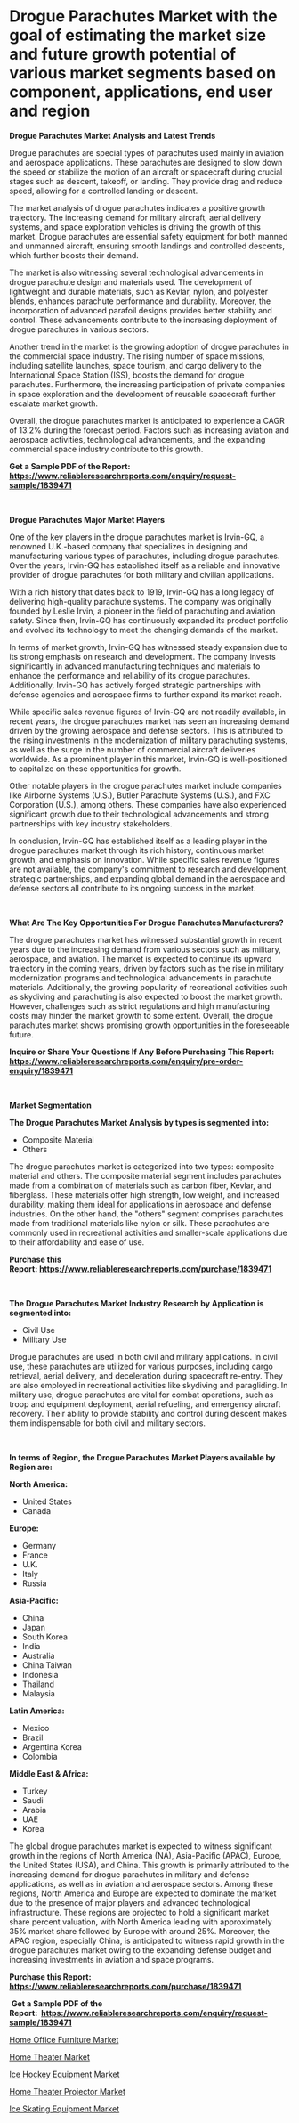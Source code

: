 <p><h1>Drogue Parachutes Market with the goal of estimating the market size and future growth potential of various market segments based on component, applications, end user and region</h1></p><p><strong>Drogue Parachutes Market Analysis and Latest Trends</strong></p>
<p><p>Drogue parachutes are special types of parachutes used mainly in aviation and aerospace applications. These parachutes are designed to slow down the speed or stabilize the motion of an aircraft or spacecraft during crucial stages such as descent, takeoff, or landing. They provide drag and reduce speed, allowing for a controlled landing or descent.</p><p>The market analysis of drogue parachutes indicates a positive growth trajectory. The increasing demand for military aircraft, aerial delivery systems, and space exploration vehicles is driving the growth of this market. Drogue parachutes are essential safety equipment for both manned and unmanned aircraft, ensuring smooth landings and controlled descents, which further boosts their demand.</p><p>The market is also witnessing several technological advancements in drogue parachute design and materials used. The development of lightweight and durable materials, such as Kevlar, nylon, and polyester blends, enhances parachute performance and durability. Moreover, the incorporation of advanced parafoil designs provides better stability and control. These advancements contribute to the increasing deployment of drogue parachutes in various sectors.</p><p>Another trend in the market is the growing adoption of drogue parachutes in the commercial space industry. The rising number of space missions, including satellite launches, space tourism, and cargo delivery to the International Space Station (ISS), boosts the demand for drogue parachutes. Furthermore, the increasing participation of private companies in space exploration and the development of reusable spacecraft further escalate market growth.</p><p>Overall, the drogue parachutes market is anticipated to experience a CAGR of 13.2% during the forecast period. Factors such as increasing aviation and aerospace activities, technological advancements, and the expanding commercial space industry contribute to this growth.</p></p>
<p><strong>Get a Sample PDF of the Report:&nbsp; <a href="https://www.reliableresearchreports.com/enquiry/request-sample/1839471">https://www.reliableresearchreports.com/enquiry/request-sample/1839471</a></strong></p>
<p>&nbsp;</p>
<p><strong>Drogue Parachutes Major Market Players</strong></p>
<p><p>One of the key players in the drogue parachutes market is Irvin-GQ, a renowned U.K.-based company that specializes in designing and manufacturing various types of parachutes, including drogue parachutes. Over the years, Irvin-GQ has established itself as a reliable and innovative provider of drogue parachutes for both military and civilian applications.</p><p>With a rich history that dates back to 1919, Irvin-GQ has a long legacy of delivering high-quality parachute systems. The company was originally founded by Leslie Irvin, a pioneer in the field of parachuting and aviation safety. Since then, Irvin-GQ has continuously expanded its product portfolio and evolved its technology to meet the changing demands of the market.</p><p>In terms of market growth, Irvin-GQ has witnessed steady expansion due to its strong emphasis on research and development. The company invests significantly in advanced manufacturing techniques and materials to enhance the performance and reliability of its drogue parachutes. Additionally, Irvin-GQ has actively forged strategic partnerships with defense agencies and aerospace firms to further expand its market reach.</p><p>While specific sales revenue figures of Irvin-GQ are not readily available, in recent years, the drogue parachutes market has seen an increasing demand driven by the growing aerospace and defense sectors. This is attributed to the rising investments in the modernization of military parachuting systems, as well as the surge in the number of commercial aircraft deliveries worldwide. As a prominent player in this market, Irvin-GQ is well-positioned to capitalize on these opportunities for growth.</p><p>Other notable players in the drogue parachutes market include companies like Airborne Systems (U.S.), Butler Parachute Systems (U.S.), and FXC Corporation (U.S.), among others. These companies have also experienced significant growth due to their technological advancements and strong partnerships with key industry stakeholders.</p><p>In conclusion, Irvin-GQ has established itself as a leading player in the drogue parachutes market through its rich history, continuous market growth, and emphasis on innovation. While specific sales revenue figures are not available, the company's commitment to research and development, strategic partnerships, and expanding global demand in the aerospace and defense sectors all contribute to its ongoing success in the market.</p></p>
<p>&nbsp;</p>
<p><strong>What Are The Key Opportunities For Drogue Parachutes Manufacturers?</strong></p>
<p><p>The drogue parachutes market has witnessed substantial growth in recent years due to the increasing demand from various sectors such as military, aerospace, and aviation. The market is expected to continue its upward trajectory in the coming years, driven by factors such as the rise in military modernization programs and technological advancements in parachute materials. Additionally, the growing popularity of recreational activities such as skydiving and parachuting is also expected to boost the market growth. However, challenges such as strict regulations and high manufacturing costs may hinder the market growth to some extent. Overall, the drogue parachutes market shows promising growth opportunities in the foreseeable future.</p></p>
<p><strong>Inquire or Share Your Questions If Any Before Purchasing This Report: <a href="https://www.reliableresearchreports.com/enquiry/pre-order-enquiry/1839471">https://www.reliableresearchreports.com/enquiry/pre-order-enquiry/1839471</a></strong></p>
<p>&nbsp;</p>
<p><strong>Market Segmentation</strong></p>
<p><strong>The Drogue Parachutes Market Analysis by types is segmented into:</strong></p>
<p><ul><li>Composite Material</li><li>Others</li></ul></p>
<p><p>The drogue parachutes market is categorized into two types: composite material and others. The composite material segment includes parachutes made from a combination of materials such as carbon fiber, Kevlar, and fiberglass. These materials offer high strength, low weight, and increased durability, making them ideal for applications in aerospace and defense industries. On the other hand, the "others" segment comprises parachutes made from traditional materials like nylon or silk. These parachutes are commonly used in recreational activities and smaller-scale applications due to their affordability and ease of use.</p></p>
<p><strong>Purchase this Report:&nbsp;<a href="https://www.reliableresearchreports.com/purchase/1839471">https://www.reliableresearchreports.com/purchase/1839471</a></strong></p>
<p>&nbsp;</p>
<p><strong>The Drogue Parachutes Market Industry Research by Application is segmented into:</strong></p>
<p><ul><li>Civil Use</li><li>Military Use</li></ul></p>
<p><p>Drogue parachutes are used in both civil and military applications. In civil use, these parachutes are utilized for various purposes, including cargo retrieval, aerial delivery, and deceleration during spacecraft re-entry. They are also employed in recreational activities like skydiving and paragliding. In military use, drogue parachutes are vital for combat operations, such as troop and equipment deployment, aerial refueling, and emergency aircraft recovery. Their ability to provide stability and control during descent makes them indispensable for both civil and military sectors.</p></p>
<p>&nbsp;</p>
<p><strong>In terms of Region, the Drogue Parachutes Market Players available by Region are:</strong></p>
<p>
    <p> <strong> North America: </strong>
        <ul>
            <li>United States</li>
            <li>Canada</li>
        </ul>
        </p> 
    <p> <strong> Europe: </strong>
        <ul>
            <li>Germany</li>
            <li>France</li>
            <li>U.K.</li>
            <li>Italy</li>
            <li>Russia</li>
        </ul>
        </p> 
    <p> <strong> Asia-Pacific: </strong>
        <ul>
            <li>China</li>
            <li>Japan</li>
            <li>South Korea</li>
            <li>India</li>
            <li>Australia</li>
            <li>China Taiwan</li>
            <li>Indonesia</li>
            <li>Thailand</li>
            <li>Malaysia</li>
        </ul>
        </p> 
    <p> <strong> Latin America: </strong>
        <ul>
            <li>Mexico</li>
            <li>Brazil</li>
            <li>Argentina Korea</li>
            <li>Colombia</li>
        </ul>
        </p> 
    <p> <strong> Middle East & Africa: </strong>
        <ul>
            <li>Turkey</li>
            <li>Saudi</li>
            <li>Arabia</li>
            <li>UAE</li>
            <li>Korea</li>
        </ul>
    </p>
    </p>
<p><p>The global drogue parachutes market is expected to witness significant growth in the regions of North America (NA), Asia-Pacific (APAC), Europe, the United States (USA), and China. This growth is primarily attributed to the increasing demand for drogue parachutes in military and defense applications, as well as in aviation and aerospace sectors. Among these regions, North America and Europe are expected to dominate the market due to the presence of major players and advanced technological infrastructure. These regions are projected to hold a significant market share percent valuation, with North America leading with approximately 35% market share followed by Europe with around 25%. Moreover, the APAC region, especially China, is anticipated to witness rapid growth in the drogue parachutes market owing to the expanding defense budget and increasing investments in aviation and space programs.</p></p>
<p><strong>Purchase this Report: <a href="https://www.reliableresearchreports.com/purchase/1839471">https://www.reliableresearchreports.com/purchase/1839471</a></strong></p>
<p>&nbsp;<strong>Get a Sample PDF of the Report:&nbsp;&nbsp;<a href="https://www.reliableresearchreports.com/enquiry/request-sample/1839471">https://www.reliableresearchreports.com/enquiry/request-sample/1839471</a></strong></p>
<p><strong></strong></p>
<p><p><a href="https://medium.com/@shanelerde/home-office-furniture-market-share-evolution-and-market-growth-trends-2023-2030-e4f933b4415a">Home Office Furniture Market</a></p><p><a href="https://medium.com/@elyssablick/home-theater-market-furnishes-information-on-market-share-market-trends-and-market-growth-740d8f0d3109">Home Theater Market</a></p><p><a href="https://medium.com/@maeganbraun/ice-hockey-equipment-market-analysis-its-cagr-market-segmentation-and-global-industry-overview-e239ada9985c">Ice Hockey Equipment Market</a></p><p><a href="https://medium.com/@toneygrimes2023/analyzing-home-theater-projector-market-global-industry-perspective-and-forecast-2023-to-2030-109e7772c3aa">Home Theater Projector Market</a></p><p><a href="https://medium.com/@santosdicki2023/ice-skating-equipment-market-trends-and-market-analysis-forecasted-for-period-2023-2030-79d9697bee33">Ice Skating Equipment Market</a></p></p>